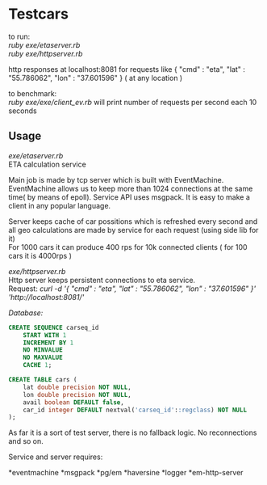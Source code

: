 # Testcars

to run:  
*ruby exe/etaserver.rb*  
*ruby exe/httpserver.rb*  

http responses at localhost:8081 for requests like { "cmd" : "eta", "lat" : "55.786062", "lon" : "37.601596" } ( at any location )

to benchmark:  
*ruby exe/exe/client_ev.rb*  will print number of requests per second each 10 seconds


## Usage
*exe/etaserver.rb*  
ETA calculation service

Main job is made by tcp server which is built with EventMachine.  
EventMachine allows us to keep more than 1024 connections at the same time( by means of epoll). Service API uses msgpack. It is easy to make a client in any popular language.

Server keeps cache of car possitions which is refreshed every second and all geo calculations are made by service for each request (using side lib for it)  
For 1000 cars it can produce 400 rps for 10k connected clients ( for 100 cars it is 4000rps )


*exe/httpserver.rb*  
Http server keeps persistent connections to eta service.  
Request: *curl -d '{ "cmd" : "eta", "lat" : "55.786062", "lon" : "37.601596" }' 'http://localhost:8081/'*


*Database:*   
```SQL
CREATE SEQUENCE carseq_id
    START WITH 1
    INCREMENT BY 1
    NO MINVALUE
    NO MAXVALUE
    CACHE 1;
```

```SQL
CREATE TABLE cars (
    lat double precision NOT NULL,
    lon double precision NOT NULL,
    avail boolean DEFAULT false,
    car_id integer DEFAULT nextval('carseq_id'::regclass) NOT NULL
);
```


As far it is a sort of test server, there is no fallback logic. No reconnections and so on.

Service and server requires:


*eventmachine
*msgpack
*pg/em
*haversine
*logger
*em-http-server
